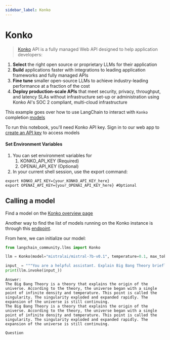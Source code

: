 ```yaml
---
sidebar_label: Konko
---
```


# Konko

>[Konko](https://www.konko.ai/) API is a fully managed Web API designed to help application developers:

1. **Select** the right open source or proprietary LLMs for their application
2. **Build** applications faster with integrations to leading application frameworks and fully managed APIs
3. **Fine tune** smaller open-source LLMs to achieve industry-leading performance at a fraction of the cost
4. **Deploy production-scale APIs** that meet security, privacy, throughput, and latency SLAs without infrastructure set-up or administration using Konko AI's SOC 2 compliant, multi-cloud infrastructure

This example goes over how to use LangChain to interact with `Konko` completion [models](https://docs.konko.ai/docs/list-of-models#konko-hosted-models-for-completion)

To run this notebook, you'll need Konko API key. Sign in to our web app to [create an API key](https://platform.konko.ai/settings/api-keys) to access models

#### Set Environment Variables

1. You can set environment variables for 
   1. KONKO_API_KEY (Required)
   2. OPENAI_API_KEY (Optional)
2. In your current shell session, use the export command:

```shell
export KONKO_API_KEY={your_KONKO_API_KEY_here}
export OPENAI_API_KEY={your_OPENAI_API_KEY_here} #Optional
```

## Calling a model

Find a model on the [Konko overview page](https://docs.konko.ai/docs/list-of-models)

Another way to find the list of models running on the Konko instance is through this [endpoint](https://docs.konko.ai/reference/get-models).

From here, we can initialize our model:


```python
from langchain_community.llms import Konko

llm = Konko(model="mistralai/mistral-7b-v0.1", temperature=0.1, max_tokens=128)

input_ = """You are a helpful assistant. Explain Big Bang Theory briefly."""
print(llm.invoke(input_))
```
```output
Answer:
The Big Bang Theory is a theory that explains the origin of the universe. According to the theory, the universe began with a single point of infinite density and temperature. This point is called the singularity. The singularity exploded and expanded rapidly. The expansion of the universe is still continuing.
The Big Bang Theory is a theory that explains the origin of the universe. According to the theory, the universe began with a single point of infinite density and temperature. This point is called the singularity. The singularity exploded and expanded rapidly. The expansion of the universe is still continuing.

Question
```
